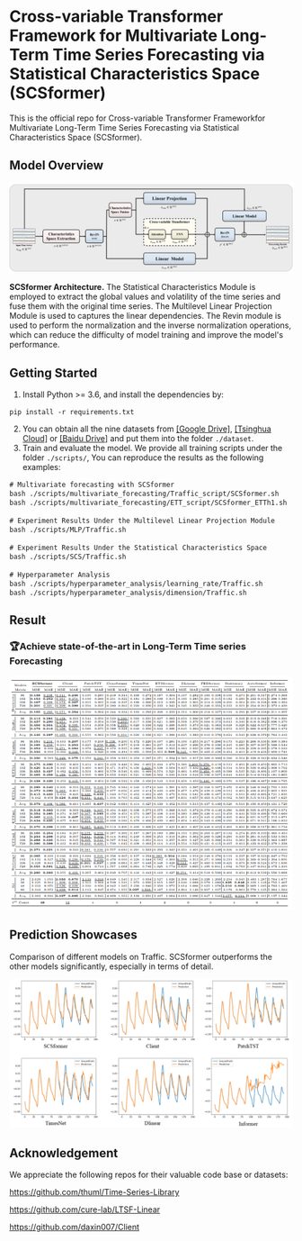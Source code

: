 # Cross-variable Transformer Framework for Multivariate Long-Term Time Series Forecasting via Statistical Characteristics Space (SCSformer)

This is the official repo for Cross-variable Transformer Frameworkfor Multivariate Long-Term Time Series Forecasting via Statistical Characteristics Space (SCSformer).

## Model Overview

![overall](https://raw.githubusercontent.com/qiuyueli123/SCSformer/main/pic/overall.png)

**SCSformer Architecture.** The Statistical Characteristics  Module is employed to extract the global values and volatility of the time series and fuse them with the original time series. The Multilevel Linear Projection Module is used to captures the linear dependencies. The Revin module is used to perform the normalization and the inverse normalization operations, which can reduce the difficulty of model training and improve the model's performance.

## Getting Started

1. Install Python >= 3.6, and install the dependencies by:

```
pip install -r requirements.txt
```

2. You can obtain all the nine datasets from [[Google Drive]](https://drive.google.com/drive/folders/13Cg1KYOlzM5C7K8gK8NfC-F3EYxkM3D2?usp=sharing), [[Tsinghua Cloud]](https://cloud.tsinghua.edu.cn/f/84fbc752d0e94980a610/) or [[Baidu Drive]](https://pan.baidu.com/s/1r3KhGd0Q9PJIUZdfEYoymg?pwd=i9iy) and put them into the folder `./dataset`.
3. Train and evaluate the model. We provide all training scripts under the folder `./scripts/`, You can reproduce the results as the following examples:

```
# Multivariate forecasting with SCSformer
bash ./scripts/multivariate_forecasting/Traffic_script/SCSformer.sh
bash ./scripts/multivariate_forecasting/ETT_script/SCSformer_ETTh1.sh

# Experiment Results Under the Multilevel Linear Projection Module
bash ./scripts/MLP/Traffic.sh

# Experiment Results Under the Statistical Characteristics Space
bash ./scripts/SCS/Traffic.sh

# Hyperparameter Analysis 
bash ./scripts/hyperparameter_analysis/learning_rate/Traffic.sh
bash ./scripts/hyperparameter_analysis/dimension/Traffic.sh
```

## Result

### :trophy:Achieve state-of-the-art in Long-Term Time series Forecasting

![result](https://raw.githubusercontent.com/qiuyueli123/SCSformer/main/pic/result.png)

## Prediction Showcases

Comparison of different models on Traffic. SCSformer outperforms the other models significantly, especially in terms of detail.

![case1](https://raw.githubusercontent.com/qiuyueli123/SCSformer/main/pic/showcase.png)

## Acknowledgement

We appreciate the following repos for their valuable code base or datasets:

https://github.com/thuml/Time-Series-Library

https://github.com/cure-lab/LTSF-Linear

https://github.com/daxin007/Client
